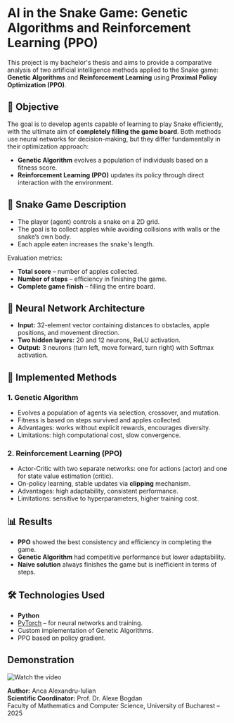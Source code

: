 # AI in the Snake Game: Genetic Algorithms and Reinforcement Learning (PPO)

This project is my bachelor's thesis and aims to provide a comparative analysis of two artificial intelligence methods applied to the Snake game: **Genetic Algorithms** and **Reinforcement Learning** using **Proximal Policy Optimization (PPO)**.

## 📌 Objective
The goal is to develop agents capable of learning to play Snake efficiently, with the ultimate aim of **completely filling the game board**.
Both methods use neural networks for decision-making, but they differ fundamentally in their optimization approach:
- **Genetic Algorithm** evolves a population of individuals based on a fitness score.
- **Reinforcement Learning (PPO)** updates its policy through direct interaction with the environment.

## 🐍 Snake Game Description
- The player (agent) controls a snake on a 2D grid.
- The goal is to collect apples while avoiding collisions with walls or the snake’s own body.
- Each apple eaten increases the snake's length.

Evaluation metrics:
- **Total score** – number of apples collected.
- **Number of steps** – efficiency in finishing the game.
- **Complete game finish** – filling the entire board.

## 🧠 Neural Network Architecture
- **Input:** 32-element vector containing distances to obstacles, apple positions, and movement direction.
- **Two hidden layers:** 20 and 12 neurons, ReLU activation.
- **Output:** 3 neurons (turn left, move forward, turn right) with Softmax activation.

## 🔬 Implemented Methods

### 1. Genetic Algorithm
- Evolves a population of agents via selection, crossover, and mutation.
- Fitness is based on steps survived and apples collected.
- Advantages: works without explicit rewards, encourages diversity.
- Limitations: high computational cost, slow convergence.

### 2. Reinforcement Learning (PPO)
- Actor-Critic with two separate networks: one for actions (actor) and one for state value estimation (critic).
- On-policy learning, stable updates via **clipping** mechanism.
- Advantages: high adaptability, consistent performance.
- Limitations: sensitive to hyperparameters, higher training cost.

## 📊 Results
- **PPO** showed the best consistency and efficiency in completing the game.
- **Genetic Algorithm** had competitive performance but lower adaptability.
- **Naive solution** always finishes the game but is inefficient in terms of steps.

## 🛠️ Technologies Used
- **Python**
- [PyTorch](https://pytorch.org/) – for neural networks and training.
- Custom implementation of Genetic Algorithms.
- PPO based on policy gradient.

  
## Demonstration

![Watch the video](Demo_snake.gif)

**Author:** Anca Alexandru-Iulian  
**Scientific Coordinator:** Prof. Dr. Alexe Bogdan  
Faculty of Mathematics and Computer Science, University of Bucharest – 2025
